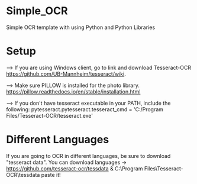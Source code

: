 # Simple_OCR
Simple OCR template with using Python and Python Libraries

# Setup

--> If you are using Windows client, go to link and download Tesseract-OCR https://github.com/UB-Mannheim/tesseract/wiki.

--> Make sure PILLOW is installed for the photo library. https://pillow.readthedocs.io/en/stable/installation.html

--> If you don't have tesseract executable in your PATH, include the following:
pytesseract.pytesseract.tesseract_cmd = 'C:/Program Files/Tesseract-OCR/tesseract.exe'

# Different Languages

If you are going to OCR in different languages, be sure to download "tesseract data".
You can download languages -> https://github.com/tesseract-ocr/tessdata & C:\Program Files\Tesseract-OCR\tessdata paste it!
